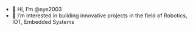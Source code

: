 - 👋 Hi, I’m @sye2003
- 👀 I’m interested in building innovative projects in the field of Robotics, IOT, Embedded Systems


<!---
sye2003/sye2003 is a ✨ special ✨ repository because its `README.md` (this file) appears on your GitHub profile.
You can click the Preview link to take a look at your changes.
--->
